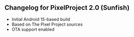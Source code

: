 ## Changelog for PixelProject 2.0 (Sunfish)
- Initial Android 15-based build
- Based on The Pixel Project sources
- OTA support enabled
